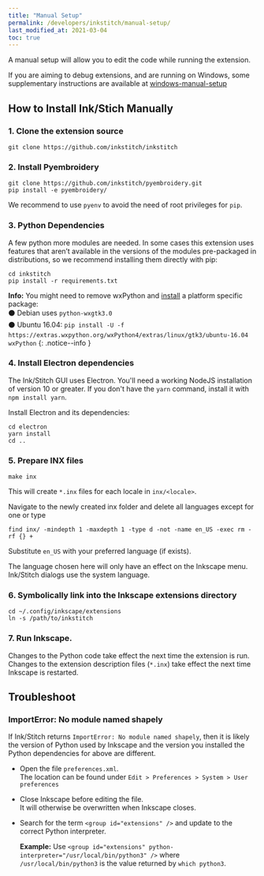 ```yaml
---
title: "Manual Setup"
permalink: /developers/inkstitch/manual-setup/
last_modified_at: 2021-03-04
toc: true
---
```

A manual setup will allow you to edit the code while running the extension.

If you are aiming to debug extensions, and are running on Windows, some supplementary instructions are available at [windows-manual-setup](/developers/inkstitch/windows-manual-setup/)

## How to Install Ink/Stich Manually

### 1. Clone the extension source

```
git clone https://github.com/inkstitch/inkstitch
```

### 2. Install Pyembroidery

```
git clone https://github.com/inkstitch/pyembroidery.git
pip install -e pyembroidery/
```

We recommend to use `pyenv` to avoid the need of root privileges for `pip`.

### 3. Python Dependencies

A few python more modules are needed.
In some cases this extension uses features that aren’t available in the versions of the modules pre-packaged in distributions, so we recommend installing them directly with pip:

```
cd inkstitch
pip install -r requirements.txt
```

**Info:** You might need to remove wxPython and [install](https://wiki.wxpython.org/How%20to%20install%20wxPython) a platform specific package:<br />
   ⚫ Debian uses `python-wxgtk3.0`<br />
   ⚫ Ubuntu 16.04: `pip install -U -f https://extras.wxpython.org/wxPython4/extras/linux/gtk3/ubuntu-16.04 wxPython`
{: .notice--info }

### 4. Install Electron dependencies

The Ink/Stitch GUI uses Electron.  You'll need a working NodeJS installation of version 10 or greater.  If you don't have the `yarn` command, install it with `npm install yarn`.

Install Electron and its dependencies:

```
cd electron
yarn install
cd ..
```

### 5. Prepare INX files

```
make inx
```

This will create `*.inx` files for each locale in `inx/<locale>`.

Navigate to the newly created inx folder and delete all languages except for one or type

```
find inx/ -mindepth 1 -maxdepth 1 -type d -not -name en_US -exec rm -rf {} +
```

Substitute `en_US` with your preferred language (if exists).

The language chosen here will only have an effect on the Inkscape menu. Ink/Stitch dialogs use the system language.

### 6. Symbolically link into the Inkscape extensions directory

```
cd ~/.config/inkscape/extensions
ln -s /path/to/inkstitch
```

### 7. Run Inkscape.

Changes to the Python code take effect the next time the extension is run. Changes to the extension description files (`*.inx`) take effect the next time Inkscape is restarted.

## Troubleshoot

### ImportError: No module named shapely

If Ink/Stitch returns `ImportError: No module named shapely`, then it is likely the version of Python used by Inkscape and the version you installed the Python dependencies for above are different.

* Open the file `preferences.xml`.<br>
  The location can be found under `Edit > Preferences > System > User preferences`
* Close Inkscape before editing the file.<br>
  It will otherwise be overwritten when Inkscape closes.
* Search for the term `<group id="extensions" />` and update to the correct Python interpreter.

  **Example:** Use `<group id="extensions" python-interpreter="/usr/local/bin/python3" />` where `/usr/local/bin/python3` is the value returned by `which python3`.
